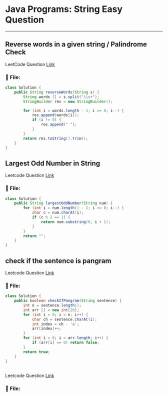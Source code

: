 # Java Programs: String Easy Question
---

##  Reverse words in a given string / Palindrome Check
LeetCode Question [Link](https://leetcode.com/problems/reverse-words-in-a-string/)
### 📄 File:
```java
class Solution {
    public String reverseWords(String s) {
        String words [] = s.split("\\s+");
        StringBuilder res = new StringBuilder();

        for (int i = words.length - 1; i >= 0; i--) {
            res.append(words[i]);
            if (i != 0) {
                res.append(" ");
            }
        }
        return res.toString().trim();
    }
}
```

##  Largest Odd Number in String
Leetcode Question [Link](https://leetcode.com/problems/largest-odd-number-in-string/description/)
### 📄 File:
```java
class Solution {
    public String largestOddNumber(String num) {
        for (int i = num.length() - 1; i >= 0; i--) {
            char c = num.charAt(i);
            if (c % 2 == 1) { 
                return num.substring(0, i + 1);
            }
        }
        return "";
    }
}
```


##  check if the sentence is pangram
Leetcode Question [Link](https://leetcode.com/problems/check-if-the-sentence-is-pangram/)
### 📄 File:
```java
class Solution {
    public boolean checkIfPangram(String sentence) {
        int n = sentence.length();
        int arr [] = new int[26];
        for (int i = 0; i < n; i++) {
            char ch = sentence.charAt(i);
            int index = ch - 'a';
            arr[index]++;
        }
        for (int i = 0; i < arr.length; i++) {
            if (arr[i] == 0) return false;
        }
        return true;
    }
}
```


##  
Leetcode Question [Link]()
### 📄 File:
```java

```